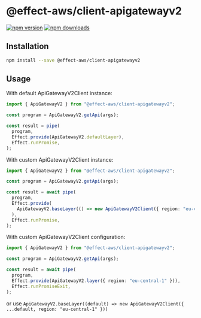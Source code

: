 # @effect-aws/client-apigatewayv2

[![npm version](https://img.shields.io/npm/v/%40effect-aws%2Fclient-apigatewayv2?color=brightgreen&label=npm%20package)](https://www.npmjs.com/package/@effect-aws/client-apigatewayv2)
[![npm downloads](https://img.shields.io/npm/dm/%40effect-aws%2Fclient-apigatewayv2)](https://www.npmjs.com/package/@effect-aws/client-apigatewayv2)

## Installation

```bash
npm install --save @effect-aws/client-apigatewayv2
```

## Usage

With default ApiGatewayV2Client instance:

```typescript
import { ApiGatewayV2 } from "@effect-aws/client-apigatewayv2";

const program = ApiGatewayV2.getApi(args);

const result = pipe(
  program,
  Effect.provide(ApiGatewayV2.defaultLayer),
  Effect.runPromise,
);
```

With custom ApiGatewayV2Client instance:

```typescript
import { ApiGatewayV2 } from "@effect-aws/client-apigatewayv2";

const program = ApiGatewayV2.getApi(args);

const result = await pipe(
  program,
  Effect.provide(
    ApiGatewayV2.baseLayer(() => new ApiGatewayV2Client({ region: "eu-central-1" })),
  ),
  Effect.runPromise,
);
```

With custom ApiGatewayV2Client configuration:

```typescript
import { ApiGatewayV2 } from "@effect-aws/client-apigatewayv2";

const program = ApiGatewayV2.getApi(args);

const result = await pipe(
  program,
  Effect.provide(ApiGatewayV2.layer({ region: "eu-central-1" })),
  Effect.runPromiseExit,
);
```

or use `ApiGatewayV2.baseLayer((default) => new ApiGatewayV2Client({ ...default, region: "eu-central-1" }))`
